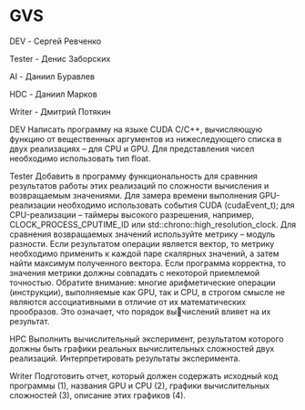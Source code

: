 # GVS
DEV - Сергей Ревченко

Tester - Денис Заборских

AI - Даниил Буравлев

HDC - Даниил Марков

Writer - Дмитрий Потякин


DEV
  Написать программу на языке CUDA C/C++, вычисляющую функцию от
вещественных аргументов из нижеследующего списка в двух реализациях
– для CPU и GPU. Для представления чисел необходимо использовать
тип float.


Tester
   Добавить в программу функциональность для сравнния результатов работы этих реализаций по сложности вычисления и возвращаемым значениями.
Для замера времени выполнения GPU-реализации необходимо использовать события CUDA (cudaEvent_t); для CPU-реализации – таймеры
высокого разрешения, например, CLOCK_PROCESS_CPUTIME_ID или
std::chrono::high_resolution_clock.
Для сравнения возвращаемых значений используйте метрику – модуль
разности. Если результатом операции является вектор, то метрику необходимо применить к каждой паре скалярных значений, а затем найти
максимум полученного вектора. Если программа корректна, то значения
метрики должны совпадать с некоторой приемлемой точностью. Обратите
внимание: многие арифметические операции (инструкции), выполняемые
как GPU, так и CPU, в строгом смысле не являются ассоциативными в
отличие от их математических прообразов. Это означает, что порядок вычислений влияет на их результат.


HPC
  Выполнить вычислительный эксперимент, результатом которого должны
быть графики реальных вычислительных сложностей двух реализаций.
Интерпретировать результаты эксперимента.


Writer
  Подготовить отчет, который должен содержать исходный код программы
(1), названия GPU и CPU (2), графики вычислительных сложностей (3),
описание этих графиков (4).

